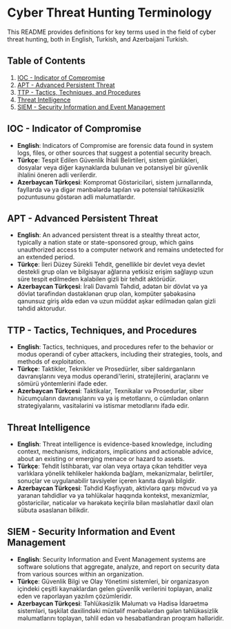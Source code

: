 # Cyber Threat Hunting Terminology

This README provides definitions for key terms used in the field of cyber threat hunting, both in English, Turkish, and Azerbaijani Turkish.

## Table of Contents

1. [IOC - Indicator of Compromise](#ioc---indicator-of-compromise)
2. [APT - Advanced Persistent Threat](#apt---advanced-persistent-threat)
3. [TTP - Tactics, Techniques, and Procedures](#ttp---tactics-techniques-and-procedures)
4. [Threat Intelligence](#threat-intelligence)
5. [SIEM - Security Information and Event Management](#siem---security-information-and-event-management)

## IOC - Indicator of Compromise

- **English**: Indicators of Compromise are forensic data found in system logs, files, or other sources that suggest a potential security breach.
- **Türkçe**: Tespit Edilen Güvenlik İhlali Belirtileri, sistem günlükleri, dosyalar veya diğer kaynaklarda bulunan ve potansiyel bir güvenlik ihlalini öneren adli verilerdir.
- **Azerbaycan Türkçesi**: Kompromat Göstəriciləri, sistem jurnallarında, fayllarda və ya digər mənbələrdə tapılan və potensial təhlükəsizlik pozuntusunu göstərən adli məlumatlardır.

## APT - Advanced Persistent Threat

- **English**: An advanced persistent threat is a stealthy threat actor, typically a nation state or state-sponsored group, which gains unauthorized access to a computer network and remains undetected for an extended period.
- **Türkçe**: İleri Düzey Sürekli Tehdit, genellikle bir devlet veya devlet destekli grup olan ve bilgisayar ağlarına yetkisiz erişim sağlayıp uzun süre tespit edilmeden kalabilen gizli bir tehdit aktörüdür.
- **Azerbaycan Türkçesi**: İrəli Davamlı Təhdid, adətən bir dövlət və ya dövlət tərəfindən dəstəklənən qrup olan, kompüter şəbəkəsinə qanunsuz giriş əldə edən və uzun müddət aşkar edilmədən qalan gizli təhdid aktorudur.

## TTP - Tactics, Techniques, and Procedures

- **English**: Tactics, techniques, and procedures refer to the behavior or modus operandi of cyber attackers, including their strategies, tools, and methods of exploitation.
- **Türkçe**: Taktikler, Teknikler ve Prosedürler, siber saldırganların davranışlarını veya modus operandi'lerini, stratejilerini, araçlarını ve sömürü yöntemlerini ifade eder.
- **Azerbaycan Türkçesi**: Taktikalar, Texnikalar və Prosedurlar, siber hücumçuların davranışlarını və ya iş metotlarını, o cümlədən onların strategiyalarını, vasitələrini və istismar metodlarını ifadə edir.

## Threat Intelligence

- **English**: Threat intelligence is evidence-based knowledge, including context, mechanisms, indicators, implications and actionable advice, about an existing or emerging menace or hazard to assets.
- **Türkçe**: Tehdit İstihbaratı, var olan veya ortaya çıkan tehditler veya varlıklara yönelik tehlikeler hakkında bağlam, mekanizmalar, belirtiler, sonuçlar ve uygulanabilir tavsiyeler içeren kanıta dayalı bilgidir.
- **Azerbaycan Türkçesi**: Təhdid Kəşfiyyatı, aktivlərə qarşı mövcud və ya yaranan təhdidlər və ya təhlükələr haqqında kontekst, mexanizmlər, göstəricilər, nəticələr və hərəkətə keçirilə bilən məsləhətlər daxil olan sübuta əsaslanan bilikdir.

## SIEM - Security Information and Event Management

- **English**: Security Information and Event Management systems are software solutions that aggregate, analyze, and report on security data from various sources within an organization.
- **Türkçe**: Güvenlik Bilgi ve Olay Yönetimi sistemleri, bir organizasyon içindeki çeşitli kaynaklardan gelen güvenlik verilerini toplayan, analiz eden ve raporlayan yazılım çözümleridir.
- **Azerbaycan Türkçesi**: Təhlükəsizlik Məlumatı və Hadisə İdarəetmə sistemləri, təşkilat daxilindəki müxtəlif mənbələrdən gələn təhlükəsizlik məlumatlarını toplayan, təhlil edən və hesabatlandıran proqram həlləridir.
